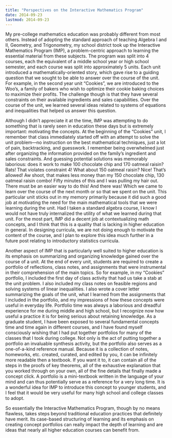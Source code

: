 ```yaml
---
title: "Perspectives on the Interactive Mathematics Program"
date: 2014-09-23
lastmod: 2014-09-23
---
```


My pre-college mathematics education was probably different from most others. Instead of adopting the standard approach of teaching Algebra I and II, Geometry, and Trigonometry, my school district took up the Interactive Mathematics Program (IMP), a problem-centric approach to learning the essential material from these subjects. The program was split into 4 courses, each the equivalent of a middle school year or high school semester, and each course was split into approximately 5 units. Each unit introduced a mathematically-oriented story, which gave rise to a guiding question that we sought to be able to answer over the course of the unit. For example, in the second year unit “Cookies”, we are introduced to the Woo’s, a family of bakers who wish to optimize their cookie baking choices to maximize their profits. The challenge though is that they have several constraints on their available ingredients and sales capabilities. Over the course of the unit, we learned several ideas related to systems of equations and inequalities that helped us answer this question.

Although I didn’t appreciate it at the time, IMP was attempting to do something that is rarely seen in education these days but is extremely important: motivating the concepts. At the beginning of the “Cookies” unit, I remember that class immediately started off with an attempt to solve the unit problem—no instruction on the best mathematical techniques, just a lot of pain, backtracking, and guesswork. I remember being overwhelmed just after organizing the information provided on the family’s ingredient and sales constraints. And guessing potential solutions was memorably laborious: does it work to make 100 chocolate chip and 170 oatmeal raisin? Rats! That violates constraint 4! What about 150 oatmeal raisin? Nice! That’s allowed! Aw shoot, that makes less money than my 150 chocolate chip, 130 oatmeal raisin combo! Fifty minutes of this and I was pulling my hair out. There must be an easier way to do this! And there was! Which we came to learn over the course of the next month or so that we spent on the unit. This particular unit sticks out in my memory primarily because it did such a good job at motivating the need for the main mathematical tools that we were learning during the unit. Had I taken a standard algebra course, I know I would not have truly internalized the utility of what we learned during that unit. For the most part, IMP did a decent job at contextualizing math concepts, and I think that this is a quality that is lacking in higher education in general. In designing curricula, we are not doing enough to motivate the content of the course, and I plan to explore this idea much further in a future post relating to introductory statistics curricula.

Another aspect of IMP that is particularly well suited to higher education is its emphasis on summarizing and organizing knowledge gained over the course of a unit. At the end of every unit, students are required to create a portfolio of reflections, class notes, and assignments that were instrumental in their comprehension of the main topics. So for example, in my “Cookies” portfolio, I included the first day of class activity that had us take a stab at the unit problem. I also included my class notes on feasible regions and solving systems of linear inequalities. I also wrote a cover letter summarizing the goals of the unit, what I learned from the assignments that I included in the portfolio, and my impressions of how these concepts were useful in everyday life. Portfolio time was always a laborious and dreadful experience for me during middle and high school, but I recognize now how useful a practice it is for being serious about retaining knowledge. As a graduate student, I have been exposed to several fundamental concepts time and time again in different courses, and I have found myself consciously wishing that I had put together portfolios for many of the classes that I took during college. Not only is the act of putting together a portfolio an invaluable synthesis activity, but the portfolio also serves as a one-of-a-kind reference manual. Because it is a collection of notes, homeworks, etc. created, curated, and edited by you, it can be infinitely more readable then a textbook. If you want it to, it can contain all of the steps in the proofs of key theorems, all of the exhaustive explanation that you worked through on your own, all of the fine details that finally made a concept click. A portfolio is a mini-textbook written in the language of your mind and can thus potentially serve as a reference for a very long time. It is a wonderful idea for IMP to introduce this concept to younger students, and I feel that it would be very useful for many high school and college classes to adopt.

So essentially the Interactive Mathematics Program, though by no means flawless, takes steps beyond traditional education practices that definitely have merit. Its case-based structuring of learning and its emphasis on creating concept portfolios can really impact the depth of learning and are ideas that nearly all higher education courses can benefit from.
